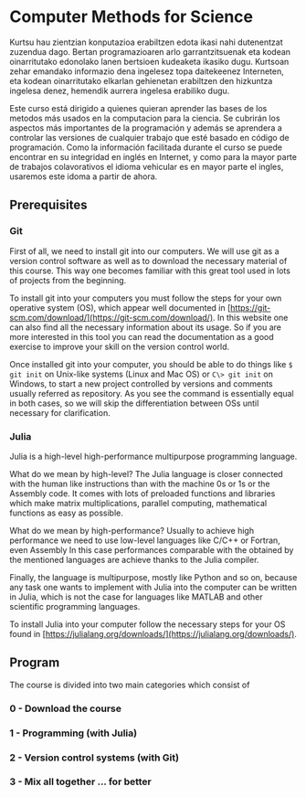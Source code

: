 # Computer Methods for Science

Kurtsu hau zientzian konputazioa erabiltzen edota ikasi nahi dutenentzat zuzendua dago.
Bertan programazioaren arlo garrantzitsuenak eta kodean oinarritutako edonolako lanen bertsioen kudeaketa ikasiko dugu.
Kurtsoan zehar emandako informazio dena ingelesez topa daitekeenez Interneten, eta kodean oinarritutako elkarlan gehienetan erabiltzen den hizkuntza ingelesa denez, hemendik aurrera ingelesa erabiliko dugu.

Este curso está dirigido a quienes quieran aprender las bases de los metodos más usados en la computacion para la ciencia.
Se cubrirán los aspectos más importantes de la programación y además se aprendera a controlar las versiones de cualquier trabajo que esté basado en código de programación.
Como la información facilitada durante el curso se puede encontrar en su integridad en inglés en Internet, y como para la mayor parte de trabajos colavorativos el idioma vehicular es en mayor parte el ingles, usaremos este idoma a partir de ahora.

## Prerequisites

### Git

First of all, we need to install git into our computers.
We will use git as a version control software as well as to download the necessary material of this course.
This way one becomes familiar with this great tool used in lots of projects from the beginning.

To install git into your computers you must follow the steps for your own operative system (OS), which appear well documented in [https://git-scm.com/download/](https://git-scm.com/download/).
In this website one can also find all the necessary information about its usage.
So if you are more interested in this tool you can read the documentation as a good exercise to improve your skill on the version control world.

Once installed git into your computer, you should be able to do things like `$ git init` on Unix-like systems (Linux and Mac OS) or `C\> git init` on Windows, to start a new project controlled by versions and comments usually referred as repository.
As you see the command is essentially equal in both cases, so we will skip the differentiation between OSs until necessary for clarification.

### Julia

Julia is a high-level high-performance multipurpose programming language.

What do we mean by high-level?
The Julia language is closer connected with the human like instructions than with the machine 0s or 1s or the Assembly code.
It comes with lots of preloaded functions and libraries which make matrix multiplications, parallel computing, mathematical functions as easy as possible.

What do we mean by high-performance?
Usually to achieve high performance we need to use low-level languages like C/C++ or Fortran, even Assembly
In this case performances comparable with the obtained by the mentioned languages are achieve thanks to the Julia compiler.

Finally, the language is multipurpose, mostly like Python and so on, because any task one wants to implement with Julia into the computer can be written in Julia, which is not the case for languages like MATLAB and other scientific programming languages.

To install Julia into your computer follow the necessary steps for your OS found in [https://julialang.org/downloads/](https://julialang.org/downloads/).

## Program

The course is divided into two main categories which consist of

### 0 - Download the course

### 1 - Programming (with Julia)

### 2 - Version control systems (with Git)

### 3 - Mix all together ... for better
